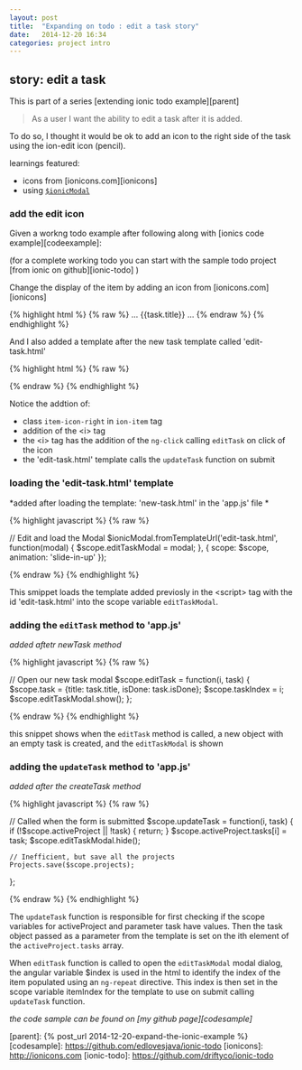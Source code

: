 ```yaml
---
layout: post
title:  "Expanding on todo : edit a task story"
date:   2014-12-20 16:34
categories: project intro
---
```


## story: edit a task 

This is part of a series [extending ionic todo example][parent]

 > As a user I want the ability to edit a task after it is added. 

 To do so, I thought it would be ok to add an icon to the right side of the task using the ion-edit icon (pencil).

learnings featured:

 * icons from [ionicons.com][ionicons]
 * using [`$ionicModal`](http://ionicframework.com/docs/api/service/$ionicModal/)

### add the edit icon

Given a workng todo example after following along with [ionics code example][codeexample]:

(for a complete working todo you can start with the sample todo project [from ionic on github][ionic-todo] )

Change the display of the item by adding an icon from [ionicons.com][ionicons]

{% highlight html %}
{% raw %}
...
<ion-list>
  <ion-item class="item" ng-repeat="task in activeProject.tasks">
    {{task.title}}
    <i class="icon ion-edit" ng-click="editTask($index, task)"></i>
  </ion-item>
</ion-list>
 ...
{% endraw %}
{% endhighlight %}

And I also added a template after the new task template called 'edit-task.html'

{% highlight html %}
{% raw %}

<script id="edit-task.html" type="text/ng-template">
  <div class="modal">

    <!-- Modal header bar -->
    <ion-header-bar class="bar-secondary">
      <h1 class="title">Edit Task</h1>
      <button class="button button-clear button-positive" ng-click="closeEditTask()">Cancel</button>
    </ion-header-bar>
    
    <!-- Modal content area -->
    <ion-content>
      <form ng-submit="updateTask(taskIndex, task)">
        <div class="list">
          <label class="item item-input">
            <input type="text" placeholder="What do you need to do?" ng-model="task.title">
          </label>
        </div>
        <div class="padding">
          <button type="submit" class="button button-block button-positive">Update Task</button>
        </div>
      </form>
    </ion-content>
  </div>
</script> 

{% endraw %}
{% endhighlight %}

Notice the addtion of:

 * class `item-icon-right` in `ion-item` tag 
 * addition of the &lt;i&gt; tag
 * the &lt;i&gt; tag has the addition of the `ng-click` calling `editTask` on click of the icon
 * the 'edit-task.html' template calls the `updateTask` function on submit

### loading the 'edit-task.html' template

*added after loading the template: 'new-task.html' in the 'app.js' file *

{% highlight javascript %}
{% raw %}

  // Edit and load the Modal
  $ionicModal.fromTemplateUrl('edit-task.html', function(modal) {
    $scope.editTaskModal = modal;
  }, {
    scope: $scope,
    animation: 'slide-in-up'
  });

{% endraw %}
{% endhighlight %} 

 This smippet loads the template added previosly in the &lt;script&gt; tag with the id 'edit-task.html' into the scope variable `editTaskModal`. 


### adding the `editTask` method to 'app.js'

*added aftetr newTask method*

{% highlight javascript %}
{% raw %}

  // Open our new task modal
  $scope.editTask = function(i, task) {
    $scope.task = {title: task.title, isDone: task.isDone};
    $scope.taskIndex = i;
    $scope.editTaskModal.show();
  };

{% endraw %}
{% endhighlight %} 

 this snippet shows when the `editTask` method is called, a new object with an empty task is created, and the `editTaskModal` is shown

### adding the `updateTask` method to 'app.js'

*added after the createTask method*

{% highlight javascript %}
{% raw %}

// Called when the form is submitted
  $scope.updateTask = function(i, task) {
    if (!$scope.activeProject || !task) {
      return;
    }
    $scope.activeProject.tasks[i] = task;
    $scope.editTaskModal.hide();

    // Inefficient, but save all the projects
    Projects.save($scope.projects);
  };
  
{% endraw %}
{% endhighlight %}  

 The `updateTask` function is responsible for first checking if the scope variables for activeProject and parameter task have values. Then the task object passed as a parameter from the template is set on the ith element of the `activeProject.tasks` array. 
 
 When `editTask` function is called to open the `editTaskModal` modal dialog, the angular variable $index is used in the html to identify the index of the item populated using an `ng-repeat` directive. This index is then set in the scope variable itemIndex for the template to use on submit calling `updateTask` function. 

*the code sample can be found on [my github page][codesample]*



[parent]:   {% post_url 2014-12-20-expand-the-ionic-example %}
[codesample]: https://github.com/edlovesjava/ionic-todo
[ionicons]: http://ionicons.com 
[ionic-todo]: https://github.com/driftyco/ionic-todo
